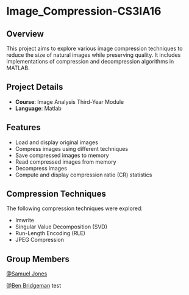 # Image_Compression-CS3IA16

## Overview
This project aims to explore various image compression techniques to reduce the size of natural images while preserving quality. It includes implementations of compression and decompression algorithms in MATLAB.

## Project Details
- **Course**: Image Analysis Third-Year Module
- **Language**: Matlab

## Features
- Load and display original images
- Compress images using different techniques
- Save compressed images to memory
- Read compressed images from memory
- Decompress images
- Compute and display compression ratio (CR) statistics

## Compression Techniques
The following compression techniques were explored:
- Imwrite
- Singular Value Decomposition (SVD)
- Run-Length Encoding (RLE)
- JPEG Compression

## Group Members

[@Samuel Jones](https://github.com/Joness07)

[@Ben Bridgeman](https://github.com/benbridgeman03)
test

